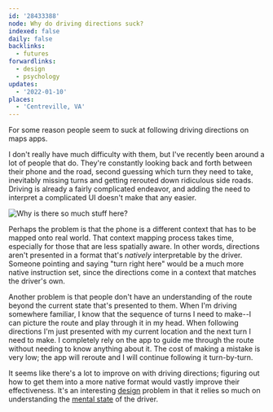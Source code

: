 ```yaml
---
id: '28433388'
node: Why do driving directions suck?
indexed: false
daily: false
backlinks:
  - futures
forwardlinks:
  - design
  - psychology
updates:
  - '2022-01-10'
places:
  - 'Centreville, VA'
---
```

For some reason people seem to suck at following driving directions on maps apps. 

I don't really have much difficulty with them, but I've recently been around a lot of people that do. They're constantly looking back and forth between their phone and the road, second guessing which turn they need to take, inevitably missing turns and getting rerouted down ridiculous side roads. Driving is already a fairly complicated endeavor, and adding the need to interpret a complicated UI doesn't make that any easier. 

![](images/28433388/SRanBAFITv.webp "Why is there so much stuff here?")

Perhaps the problem is that the phone is a different context that has to be mapped onto real world. That context mapping process takes time, especially for those that are less spatially aware. In other words, directions aren't presented in a format that's *natively* interpretable by the driver. Someone pointing and saying "turn right here" would be a much more native instruction set, since the directions come in a context that matches the driver's own. 

Another problem is that people don't have an understanding of the route beyond the current state that's presented to them. When I'm driving somewhere familiar, I know that the sequence of turns I need to make--I can picture the route and play through it in my head. When following directions I'm just presented with my current location and the next turn I need to make. I completely rely on the app to guide me through the route without needing to know anything about it. The cost of making a mistake is very low; the app will reroute and I will continue following it turn-by-turn. 

It seems like there's a lot to improve on with driving directions; figuring out how to get them into a more native format would vastly improve their effectiveness. It's an interesting [design](design.md) problem in that it relies so much on understanding the [mental state](psychology.md) of the driver. 




